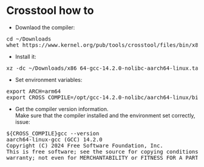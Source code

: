 # Crosstool how to

* Downlaod the compiler:
<pre>
cd ~/Downloads
whet https://www.kernel.org/pub/tools/crosstool/files/bin/x86_64/14.2.0/x86_64-gcc-14.2.0-nolibc-aarch64-linux.tar.xz
</pre>

* Install it:
<pre>
xz -dc ~/Downloads/x86_64-gcc-14.2.0-nolibc-aarch64-linux.tar.xz | sudo tar -C /opt -xf -
</pre>

* Set environment variables:
<pre>
export ARCH=arm64
export CROSS_COMPILE=/opt/gcc-14.2.0-nolibc/aarch64-linux/bin/aarch64-linux-
</pre>

* Get the compiler version information.<br>Make sure that the compiler installed and the environment set correctly, issue:
<pre>
${CROSS_COMPILE}gcc --version
aarch64-linux-gcc (GCC) 14.2.0
Copyright (C) 2024 Free Software Foundation, Inc.
This is free software; see the source for copying conditions.  There is NO
warranty; not even for MERCHANTABILITY or FITNESS FOR A PARTICULAR PURPOSE.
</pre>
